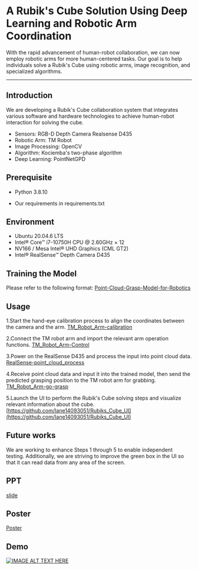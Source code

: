# A Rubik's Cube Solution Using Deep Learning and Robotic Arm Coordination

With the rapid advancement of human-robot collaboration, we can now employ robotic arms for more human-centered tasks. Our goal is to help individuals solve a Rubik's Cube using robotic arms, image recognition, and specialized algorithms.


***
## **Introduction**

We are developing a Rubik's Cube collaboration system that integrates various software and         hardware technologies to achieve human-robot interaction for solving the cube.

- Sensors: RGB-D Depth Camera Realsense D435
- Robotic Arm: TM Robot
- Image Processing: OpenCV
- Algorithm: Kociemba's two-phase algorithm
- Deep Learning: PointNetGPD


## Prerequisite

* Python 3.8.10

* Our requirements in requirements.txt


## Environment

* Ubuntu 20.04.6 LTS
* Intel® Core™ i7-10750H CPU @ 2.60GHz × 12
* NV166 / Mesa Intel® UHD Graphics (CML GT2) 
* Intel® RealSense™ Depth Camera D435


## Training the Model

Please refer to the following format:
[Point-Cloud-Grasp-Model-for-Robotics](https://github.com/Iane14093051/Point-Cloud-Grasp-Model-for-Robotics)


## Usage

1.Start the hand-eye calibration process to align the coordinates between the camera and the arm.
[TM_Robot_Arm-calibration](https://github.com/Iane14093051/TM_Robot_Arm-calibration)


2.Connect the TM robot arm and import the relevant arm operation functions.
[TM_Robot_Arm-Control](https://github.com/Iane14093051/TM_Robot_Arm-Control/tree/main)


3.Power on the RealSense D435 and process the input into point cloud data. 
[RealSense-point_cloud_process](https://github.com/Iane14093051/RealSense-point_cloud_process)


4.Receive point cloud data and input it into the trained model, then send the predicted grasping position to the TM robot arm for grabbing. 
[TM_Robot_Arm-go-grasp](https://github.com/Iane14093051/TM_Robot_Arm-go-grasp)


5.Launch the UI to perform the Rubik's Cube solving steps and visualize relevant information about the cube.
[https://github.com/Iane14093051/Rubiks_Cube_UI](https://github.com/Iane14093051/Rubiks_Cube_UI)


## Future works

We are working to enhance Steps 1 through 5 to enable independent testing. Additionally, we are striving to improve the green box in the UI so that it can read data from any area of the screen.


## PPT

[slide](https://github.com/Iane14093051/A_Rubiks_Cube_Solution_Using_Deep_Learning_and_Robotic_Arm_Coordination/raw/refs/heads/main/slide.pptx)


## Poster

[Poster](https://github.com/Iane14093051/A_Rubiks_Cube_Solution_Using_Deep_Learning_and_Robotic_Arm_Coordination/raw/refs/heads/main/poster.pptx)


## Demo

[![IMAGE ALT TEXT HERE](https://img.youtube.com/vi/aG4lePK26F8/0.jpg)](https://www.youtube.com/watch?v=aG4lePK26F8)
